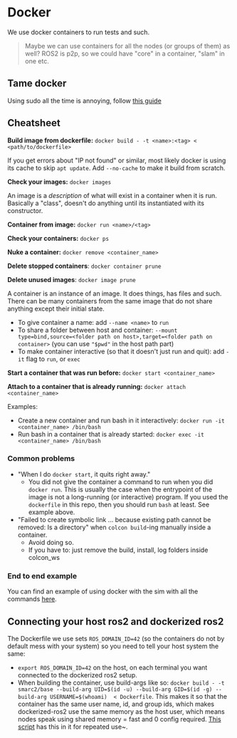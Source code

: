 # Docker
We use docker containers to run tests and such. 

> Maybe we can use containers for all the nodes (or groups of them) as well?
> ROS2 is p2p, so we could have "core" in a container, "slam" in one etc. 

## Tame docker
Using sudo all the time is annoying, follow [this guide](https://docs.docker.com/engine/install/linux-postinstall/)

## Cheatsheet
**Build image from dockerfile:** `docker build - -t <name>:<tag> < <path/to/dockerfile>`

If you get errors about "IP not found" or similar, most likely docker is using its cache to skip `apt update`. 
Add `--no-cache` to make it build from scratch.

**Check your images:** `docker images`

An image is a _description_ of what will exist in a container when it is run. Basically a "class", doesn't do anything until its instantiated with its constructor.

**Container from image:** `docker run <name>/<tag>`

**Check your containers:** `docker ps`

**Nuke a container:** `docker remove <container_name>`

**Delete stopped containers**: `docker container prune`

**Delete unused images**: `docker image prune`

A container is an instance of an image. It does things, has files and such. There can be many containers from the same image that do not share anything except their initial state.

* To give container a name: add `--name <name>` to `run`
* To share a folder between host and container: `--mount type=bind,source=<folder path on host>,target=<folder path on container>` (you can use `"$pwd"` in the host path part)
* To make container interactive (so that it doesn't just run and quit): add `-it` flag to `run`, or `exec`

**Start a container that was run before:** `docker start <container_name>`

**Attach to a container that is already running:** `docker attach <container_name>`

Examples:
- Create a new container and run bash in it interactively: `docker run -it <container_name> /bin/bash`
- Run bash in a container that is already started: `docker exec -it <container_name> /bin/bash`

### Common problems
- "When I do `docker start`, it quits right away."
  - You did not give the container a command to run when you did `docker run`. This is usually the case when the entrypoint of the image is not a long-running (or interactive) program. If you used the `dockerfile` in this repo, then you should run `bash` at least. See example above.
- "Failed to create symbolic link ... because existing path cannot be removed: Is a directory" when `colcon build`-ing manually inside a container.
  - Avoid doing so.
  - If you have to: just remove the build, install, log folders inside colcon_ws


### End to end example
You can find an example of using docker with the sim with all the commands [here](../simulation/README.md).

## Connecting your host ros2 and dockerized ros2
The Dockerfile we use sets `ROS_DOMAIN_ID=42` (so the containers do not by default mess with your system) so you need to tell your host system the same:
- `export ROS_DOMAIN_ID=42`  on the host, on each terminal you want connected to the dockerized ros2 setup.
- When building the container, use build-args like so: `docker build - -t smarc2/base --build-arg UID=$(id -u) --build-arg GID=$(id -g) --build-arg USERNAME=$(whoami)  < Dockerfile`. This makes it so that the container has the same user name, id, and group ids, which makes dockerized-ros2 use the same memory as the host user, which means nodes speak using shared memory = fast and 0 config required. [This script](./build-me-smarc2.sh) has this in it for repeated use~.